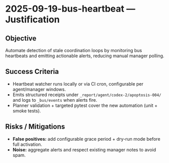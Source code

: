 # 2025-09-19-bus-heartbeat — Justification

## Objective
Automate detection of stale coordination loops by monitoring bus heartbeats and emitting actionable alerts, reducing manual manager polling.

## Success Criteria
- Heartbeat watcher runs locally or via CI cron, configurable per agent/manager windows.
- Emits structured receipts under `_report/agent/codex-2/apoptosis-004/` and logs to `_bus/events` when alerts fire.
- Planner validation + targeted pytest cover the new automation (unit + smoke tests).

## Risks / Mitigations
- **False positives:** add configurable grace period + dry-run mode before full activation.
- **Noise:** aggregate alerts and respect existing manager notes to avoid spam.
